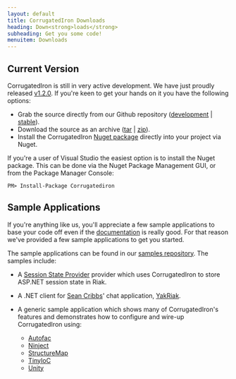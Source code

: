 ```yaml
---
layout: default
title: CorrugatedIron Downloads
heading: Down<strong>loads</strong>
subheading: Get you some code!
menuitem: Downloads
---
```


Current Version
---------------

CorrugatedIron is still in very active development. We have just proudly released [v1.2.0][released_source]. If you're keen to get your hands on it you have the following options:

* Grab the source directly from our Github repository ([development][] | [stable][released_source]).
* Download the source as an archive ([tar][] | [zip][]).
* Install the CorrugatedIron [Nuget package][nuget] directly into your project via Nuget.

If you're a user of Visual Studio the easiest option is to install the Nuget package. This can be done via the Nuget Package Management GUI, or from the Package Manager Console:

    PM> Install-Package Corrugatediron

Sample Applications
-------------------

If you're anything like us, you'll appreciate a few sample applications to base your code off even if the [documentation][] is really good. For that reason we've provided a few sample applications to get you started.

The sample applications can be found in our [samples repository][samples]. The samples include:

* A [Session State Provider][session_state] provider which uses CorrugatedIron to store ASP.NET session state in Riak.
* A .NET client for [Sean Cribbs][]' chat application, [YakRiak][].
* A generic sample application which shows many of CorrugatedIron's features and demonstrates how to configure and wire-up CorrugatedIron using:
    * [Autofac][]
    * [Ninject][]
    * [StructureMap][]
    * [TinyIoC][]
    * [Unity][]

  [Autofac]: http://code.google.com/p/autofac/ "Autofac IoC"
  [Ninject]: http://ninject.org/ "Ninject IoC"
  [Sean Cribbs]: http://twitter.com/seancribbs "Sean Cribbs @ Twitter"
  [StructureMap]: http://structuremap.net/structuremap/ "StructureMap IoC"
  [TinyIoC]: https://github.com/grumpydev/TinyIoC "TinyIoC"
  [Unity]: http://unity.codeplex.com/ "Unity IoC"
  [YakRiak]: https://github.com/seancribbs/yakriak "YakRiak - a Riak-based Chat application"
  [development]: https://github.com/DistributedNonsense/CorrugatedIron/tree/develop "Development branch"
  [documentation]: http://corrugatediron.org/documentation/Basics.Installation.html
  [nuget]: http://www.nuget.org/List/Packages/CorrugatedIron "Nuget Package"
  [released_source]: https://github.com/DistributedNonsense/CorrugatedIron/tree/v1.2.0 "v1.2.0 source"
  [samples]: https://github.com/DistributedNonsense/CorrugatedIron.Samples "Samples"
  [session_state]: http://msdn.microsoft.com/en-us/library/aa478952.aspx "Session State Providers"
  [tar]: https://github.com/DistributedNonsense/CorrugatedIron/tarball/v1.2.0 "v1.2.0 source tarball"
  [zip]: https://github.com/DistributedNonsense/CorrugatedIron/zipball/v1.2.0 "v1.2.0 source zip"

